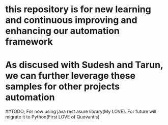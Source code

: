 # this repository is for new learning and continuous improving and enhancing our automation framework
# As discused with Sudesh and Tarun, we can further leverage these samples for other projects automation

##TODO; For now using java rest asure library(My LOVE). For future will migrate it to Python(First LOVE of Quovantis)


